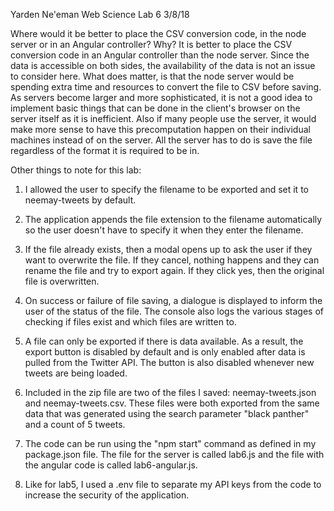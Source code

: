 Yarden Ne'eman
Web Science Lab 6
3/8/18

Where would it be better to place the CSV conversion code, in the node server or in an Angular controller? Why?
  It is better to place the CSV conversion code in an Angular controller than the node server. Since the data is accessible on both sides, the availability of the data is not an issue to consider here. What does matter, is that the node server would be spending extra time and resources to convert the file to CSV before saving. As servers become larger and more sophisticated, it is not a good idea to implement basic things that can be done in the client's browser on the server itself as it is inefficient. Also if many people use the server, it would make more sense to have this precomputation happen on their individual machines instead of on the server. All the server has to do is save the file regardless of the format it is required to be in.
  
Other things to note for this lab:
1) I allowed the user to specify the filename to be exported and set it to neemay-tweets by default.

2) The application appends the file extension to the filename automatically so the user doesn't have to specify it when they enter the filename.

3) If the file already exists, then a modal opens up to ask the user if they want to overwrite the file. If they cancel, nothing happens and they can rename the file and try to export again. If they click yes, then the original file is overwritten.

4) On success or failure of file saving, a dialogue is displayed to inform the user of the status of the file. The console also logs the various stages of checking if files exist and which files are written to.

5) A file can only be exported if there is data available. As a result, the export button is disabled by default and is only enabled after data is pulled from the Twitter API. The button is also disabled whenever new tweets are being loaded.

6) Included in the zip file are two of the files I saved: neemay-tweets.json and neemay-tweets.csv. These files were both exported from the same data that was generated using the search parameter "black panther" and a count of 5 tweets.

7) The code can be run using the "npm start" command as defined in my package.json file. The file for the server is called lab6.js and the file with the angular code is called lab6-angular.js.

8) Like for lab5, I used a .env file to separate my API keys from the code to increase the security of the application.